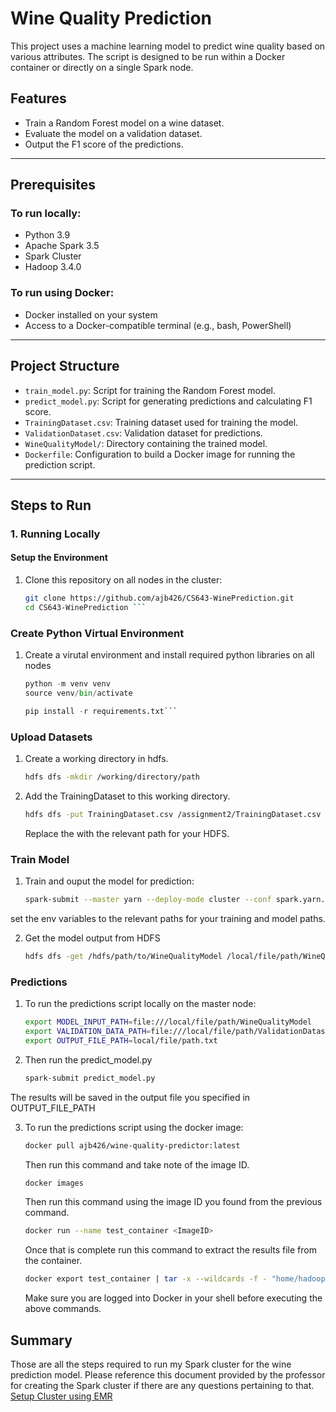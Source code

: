 # Wine Quality Prediction

This project uses a machine learning model to predict wine quality based on various attributes. The script is designed to be run within a Docker container or directly on a single Spark node.

## Features

- Train a Random Forest model on a wine dataset.
- Evaluate the model on a validation dataset.
- Output the F1 score of the predictions.

---

## Prerequisites

### To run locally:
- Python 3.9
- Apache Spark 3.5
- Spark Cluster
- Hadoop 3.4.0

### To run using Docker:
- Docker installed on your system
- Access to a Docker-compatible terminal (e.g., bash, PowerShell)

---

## Project Structure

- `train_model.py`: Script for training the Random Forest model.
- `predict_model.py`: Script for generating predictions and calculating F1 score.
- `TrainingDataset.csv`: Training dataset used for training the model.
- `ValidationDataset.csv`: Validation dataset for predictions.
- `WineQualityModel/`: Directory containing the trained model.
- `Dockerfile`: Configuration to build a Docker image for running the prediction script.

---

## Steps to Run

### **1. Running Locally**

#### Setup the Environment
1. Clone this repository on all nodes in the cluster:
   ```bash
   git clone https://github.com/ajb426/CS643-WinePrediction.git
   cd CS643-WinePrediction ```

### Create Python Virtual Environment
1. Create a virutal environment and install required python libraries on all nodes
	```python
	python -m venv venv
	source venv/bin/activate
	```
	```python
	pip install -r requirements.txt```

### Upload Datasets
1. Create a working directory in hdfs.
	```bash
	hdfs dfs -mkdir /working/directory/path
	```
2. Add the TrainingDataset to this working directory.
	```bash
	hdfs dfs -put TrainingDataset.csv /assignment2/TrainingDataset.csv
	```
	Replace the with the relevant path for your HDFS.

### Train Model
1. Train and ouput the model for prediction:
	```bash
	spark-submit --master yarn --deploy-mode cluster --conf spark.yarn.appMasterEnv.TRAINING_DATA_PATH=hdfs:///hdfs/path/to/TrainingDataset.csv  --conf spark.yarn.appMasterEnv.MODEL_OUTPUT_PATH=hdfs:///hdfs/path/to/WineQualityModel train_model.py

 set the env variables to the relevant paths for your training and model paths.
 
2. Get the model output from HDFS
	```bash
	hdfs dfs -get /hdfs/path/to/WineQualityModel /local/file/path/WineQualityModel
	```
### Predictions
1. To run the predictions script locally on the master node:
	```bash
	export MODEL_INPUT_PATH=file:///local/file/path/WineQualityModel
	export VALIDATION_DATA_PATH=file:///local/file/path/ValidationDataset.csv
	export OUTPUT_FILE_PATH=local/file/path.txt
	```
2. Then run the predict_model.py
	```bash
	spark-submit predict_model.py
	```
The results will be saved in the output file you specified in OUTPUT_FILE_PATH

3. To run the predictions script using the docker image:
	```bash
	docker pull ajb426/wine-quality-predictor:latest
	```
	Then run this command and take note of the image ID.
	```bash
	docker images
	```
	Then run this command using the image ID you found from the previous command.
	```bash
	docker run --name test_container <ImageID>
	```
	Once that is complete run this command to extract the results file from the container.
	```bash
	docker export test_container | tar -x --wildcards -f - "home/hadoop/assignment2/= ./results.txt" --transform='s|.*/||'
	```
	Make sure you are logged into Docker in your shell before executing the above commands.
	
## Summary
Those are all the steps required to run my Spark cluster for the wine prediction model. Please reference this document provided by the professor for creating the Spark cluster if
there are any questions pertaining to that. [Setup Cluster using EMR](Final%20Guide.pdf)
	
	
	



